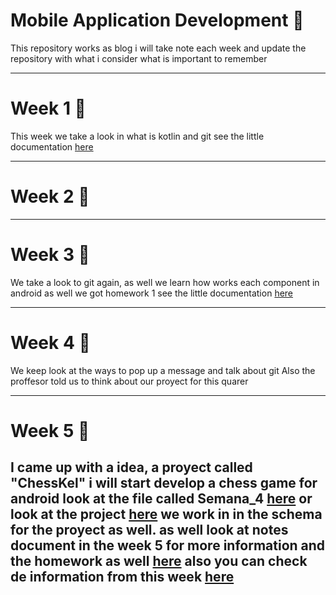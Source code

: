 # Mobile Application Development 📱

This repository works as blog
i will take note each week and update the repository with what i consider what is important to remember

---

# Week 1 📅

This week we take a look in what is kotlin and git
see the little documentation [here](https://github.com/Kelunie/Desarrollo_de_Aplicaciones_para_Dispositivos_M-viles/tree/main/Semana_1)

---

# Week 2 📅

---

# Week 3 📅

We take a look to git again, as well we learn how works each component in android
as well we got homework 1
see the little documentation [here](https://github.com/Kelunie/week3)

---

# Week 4 📅

We keep look at the ways to pop up a message and talk about git
Also the proffesor told us to think about our proyect for this quarer

---

# Week 5 📅

I came up with a idea, a proyect called "ChessKel" i will start develop a chess game for android
look at the file called Semana_4 [here](https://github.com/Kelunie/Desarrollo_de_Aplicaciones_para_Dispositivos_M-viles/tree/main/Semana_4)
or look at the project [here](https://github.com/Kelunie/Project_Mobile_Application_Development)
we work in in the schema for the proyect as well.
as well look at notes document in the week 5 for more information and the homework as well [here](https://github.com/Kelunie/Week_5)
also you can check de information from this week [here](https://github.com/Kelunie/Desarrollo_de_Aplicaciones_para_Dispositivos_M-viles/tree/main/Semana_5)
---
